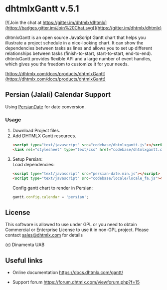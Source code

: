 
dhtmlxGantt v.5.1
=================

[![Join the chat at https://gitter.im/dhtmlx/dhtmlx](https://badges.gitter.im/Join%20Chat.svg)](https://gitter.im/dhtmlx/dhtmlx) 

dhtmlxGantt is an open source JavaScript Gantt chart that helps you illustrate a project schedule in a nice-looking chart. It can show the dependencies between tasks as lines and allows you to set up different relationships between tasks (finish-to-start, start-to-start, end-to-end). dhtmlxGantt provides flexible API and a large number of event handles, which gives you the freedom to customize it for your needs. 

[https://dhtmlx.com/docs/products/dhtmlxGantt](https://dhtmlx.com/docs/products/dhtmlxGantt)


Persian (Jalali) Calendar Support
---------
Using [PersianDate](https://github.com/babakhani/PersianDate) for date conversion.

### Usage
1. Download Project files.
2. Add DHTMLX Gantt resources.
    ```html
    <script type="text/javascript" src="codebase/dhtmlxgantt.js"></script>
    <link rel="stylesheet" type="text/css" href="codebase/dhtmlxgantt.css">
    ```
3. Setup Persian:
    <br/>
    Load dependencies:
    ```html
    <script type="text/javascript" src="persian-date.min.js"></script>
    <script type="text/javascript" src="codebase/locale/locale_fa.js"></script>
    ```
    Config gantt chart to render in Persian:
    ```javascript
    gantt.config.calendar = 'persian';
    ```


License
----------

This software is allowed to use under GPL or you need to obtain Commercial or Enterprise License
to use it in non-GPL project. Please contact sales@dhtmlx.com for details

(c) Dinamenta UAB


Useful links
-------------

- Online  documentation
  https://docs.dhtmlx.com/gantt/
  
- Support forum
  https://forum.dhtmlx.com/viewforum.php?f=15
